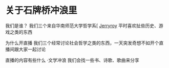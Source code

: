 
关于石牌桥冲浪里
================
我们是谁？
我们三个来自华南师范大学哲学系[
[Jerryroy](https://space.bilibili.com/11905232) 平时喜欢扯些历史、游戏之类的东西   
                                                                       
为什么开直播
我们三个经常讨论社会哲学之类的东西，一天突发奇想不如开个直播间跟大家一起讨论

直播的内容有些什么
·文学冲浪
我们会找一些书、诗歌、歌曲来分享
